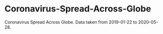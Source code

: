 # Coronavirus-Spread-Across-Globe
Coronavirus Spread Across Globe. Data taken from 2019-01-22 to 2020-05-28.
